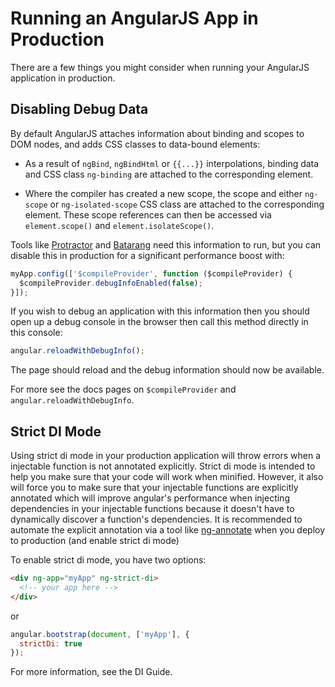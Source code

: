 <!--
{
"name" : "production",
"version" : "0.1",
"title" : "Running in Production",
"description" : "There are a few things you might consider when running your AngularJS application in production.",
"homepage" : "https://docs.angularjs.org/guide",
"freshnessDate" : 2015-06-02,
"license" : "CC BY 3.0"
}
-->


<!-- @section -->

# Running an AngularJS App in Production

There are a few things you might consider when running your AngularJS application in production.



<!-- @section -->

## Disabling Debug Data

By default AngularJS attaches information about binding and scopes to DOM nodes,
and adds CSS classes to data-bound elements:

- As a result of `ngBind`, `ngBindHtml` or `{{...}}` interpolations, binding data and CSS class
`ng-binding` are attached to the corresponding element.

- Where the compiler has created a new scope, the scope and either `ng-scope` or `ng-isolated-scope`
CSS class are attached to the corresponding element. These scope references can then be accessed via
`element.scope()` and `element.isolateScope()`.

Tools like [Protractor](https://github.com/angular/protractor) and
[Batarang](https://github.com/angular/angularjs-batarang) need this information to run,
but you can disable this in production for a significant performance boost with:


```js
myApp.config(['$compileProvider', function ($compileProvider) {
  $compileProvider.debugInfoEnabled(false);
}]);
```

If you wish to debug an application with this information then you should open up a debug
console in the browser then call this method directly in this console:


```js
angular.reloadWithDebugInfo();
```

The page should reload and the debug information should now be available.

For more see the docs pages on `$compileProvider`
and `angular.reloadWithDebugInfo`.


<!-- @section -->

## Strict DI Mode

Using strict di mode in your production application will throw errors when a injectable
function is not
annotated explicitly. Strict di mode is intended to help
you make sure that your code will work when minified. However, it also will force you to
make sure that your injectable functions are explicitly annotated which will improve
angular's performance when injecting dependencies in your injectable functions because it
doesn't have to dynamically discover a function's dependencies. It is recommended to
automate the explicit annotation via a tool like
[ng-annotate](https://github.com/olov/ng-annotate) when you deploy to production (and enable
strict di mode)

To enable strict di mode, you have two options:


```html
<div ng-app="myApp" ng-strict-di>
  <!-- your app here -->
</div>
```

or


```js
angular.bootstrap(document, ['myApp'], {
  strictDi: true
});
```

For more information, see the
DI Guide.
